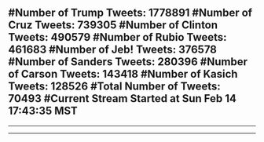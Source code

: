 #Number of Trump Tweets: 1778891
#Number of Cruz Tweets: 739305
#Number of Clinton Tweets: 490579
#Number of Rubio Tweets: 461683
#Number of Jeb! Tweets: 376578
#Number of Sanders Tweets: 280396
#Number of Carson Tweets: 143418
#Number of Kasich Tweets: 128526
#Total Number of Tweets: 70493 
#Current Stream Started at Sun Feb 14 17:43:35 MST
---
---
---
